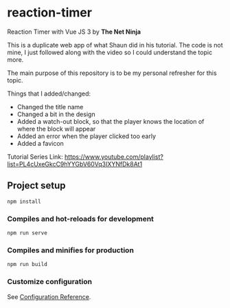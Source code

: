 # reaction-timer

Reaction Timer with Vue JS 3 by **The Net Ninja**

This is a duplicate web app of what Shaun did in his tutorial. The code is not mine, I just followed along with the video so I could understand the topic more.

The main purpose of this repository is to be my personal refresher for this topic.

Things that I added/changed:
* Changed the title name
* Changed a bit in the design
* Added a watch-out block, so that the player knows the location of where the block will appear
* Added an error when the player clicked too early
* Added a favicon

Tutorial Series Link: <https://www.youtube.com/playlist?list=PL4cUxeGkcC9hYYGbV60Vq3IXYNfDk8At1>

## Project setup
```
npm install
```

### Compiles and hot-reloads for development
```
npm run serve
```

### Compiles and minifies for production
```
npm run build
```

### Customize configuration
See [Configuration Reference](https://cli.vuejs.org/config/).

